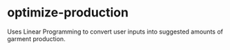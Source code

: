 # optimize-production
Uses Linear Programming to convert user inputs into suggested amounts of garment production.
